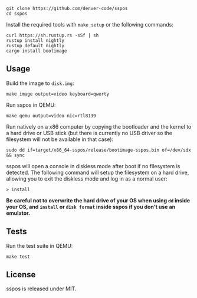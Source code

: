     git clone https://github.com/denver-code/sspos
    cd sspos

Install the required tools with `make setup` or the following commands:

    curl https://sh.rustup.rs -sSf | sh
    rustup install nightly
    rustup default nightly
    cargo install bootimage


## Usage

Build the image to `disk.img`:

    make image output=video keyboard=qwerty

Run sspos in QEMU:

    make qemu output=video nic=rtl8139

Run natively on a x86 computer by copying the bootloader and the kernel to a
hard drive or USB stick (but there is currently no USB driver so the filesystem
will not be available in that case):

    sudo dd if=target/x86_64-sspos/release/bootimage-sspos.bin of=/dev/sdx && sync

sspos will open a console in diskless mode after boot if no filesystem is
detected. The following command will setup the filesystem on a hard drive,
allowing you to exit the diskless mode and log in as a normal user:

    > install

**Be careful not to overwrite the hard drive of your OS when using `dd` inside
your OS, and `install` or `disk format` inside sspos if you don't use an
emulator.**


## Tests

Run the test suite in QEMU:

    make test


## License

sspos is released under MIT.
